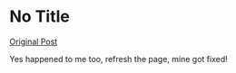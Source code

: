 # No Title

[Original Post](https://discourse.onlinedegree.iitm.ac.in/t/165959/232)

<p>Yes happened to me too, refresh the page, mine got fixed!</p>